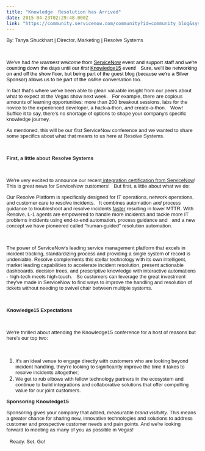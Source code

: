 ```yaml
---
title: "Knowledge  Resolution has Arrived"
date: 2015-04-23T02:29:48.000Z
link: "https://community.servicenow.com/community?id=community_blog&sys_id=3bcce265dbd0dbc01dcaf3231f9619aa"
---
```

<p><span style="font-size: 10pt; font-family: arial, helvetica, sans-serif;">By: Tanya Shuckhart | Director, Marketing | Resolve Systems<br/></span></p><p><span style="font-size: 10pt; font-family: arial, helvetica, sans-serif;"><br/></span></p><p><span style="font-size: 10pt; font-family: arial, helvetica, sans-serif;">We've had <em>the w<span style="color: #000000;">armest welcome </span></em><span style="color: #000000;">from <span style="text-decoration: underline;">ServiceNow</span> event and support staff and we're counting down the days until our <em>first</em> <a _jive_internal="true" href="/community?id=community_static&sys_id=93c3be65dbdc5bc0b322f4621f961966"><span style="color: #000000;">Knowledge15</span></a> event!   Sure, we'll be networking on and off the show floor, but being part of the guest blog (because we're a Silver Sponsor) allows us to be part of the <em>online </em>conv</span>ersation too.</span></p><p></p><p><span style="font-family: arial, helvetica, sans-serif; font-size: 10pt;">In fact that's where we've been able to glean valuable insight from our peers about what to expect at the Vegas show next week.   For example, there are copious amounts of learning opportunities: more than 200 breakout sessions, labs for the novice to the experienced developer, a hack-a-thon, <em>and</em> create-a-thon.   Wow!   Suffice it to say, there's no shortage of options to shape your company's specific knowledge journey.</span></p><p></p><p><span style="font-family: arial, helvetica, sans-serif; font-size: 10pt;">As mentioned, this will be our <em>first</em> ServiceNow conference and we wanted to share some specifics about what that means to us here at Resolve Systems.</span></p><p><span style="font-family: arial, helvetica, sans-serif; font-size: 10pt;"><br/></span></p><p><span style="font-family: arial, helvetica, sans-serif; font-size: 10pt;"><strong>First, a little about Resolve Systems</strong></span></p><p><span style="font-family: arial, helvetica, sans-serif; font-size: 10pt;"><strong><br/></strong></span></p><p><span style="font-family: arial, helvetica, sans-serif; font-size: 10pt;">We're very excited to announce our recent<a title="tore.servicenow.com/$appstore.do#!/store/application/7cb96fa437b27100a0b4097973990e9e" href="https://store.servicenow.com/$appstore.do#!/store/application/7cb96fa437b27100a0b4097973990e9e"> integration certification from ServiceNow</a>!   This is great news for ServiceNow customers!   But first, a little about what we do:</span></p><p></p><p><span style="font-family: arial, helvetica, sans-serif; font-size: 10pt;">Our Resolve Platform is specifically designed for IT operations, network operations, and customer care to resolve incidents.   It combines automation <em>and</em> process guidance to troubleshoot and resolve incidents <span style="text-decoration: underline;">faster</span> resulting in lower MTTR. With Resolve, L-1 agents are empowered to handle more incidents and tackle more IT problems incidents using end-to-end automation, process guidance and   and a new concept we have pioneered called "human-guided" resolution automation.   </span></p><p><span style="font-family: arial, helvetica, sans-serif; font-size: 10pt;"><br/></span></p><p><span style="font-family: arial, helvetica, sans-serif; font-size: 10pt;">The power of ServiceNow's leading service management platform that excels in incident tracking, standardizing process and providing a single system of record is undeniable. Resolve complements this stellar technology with its own intelligent, market leading capabilities to accelerate incident resolution, present actionable dashboards, decision trees, and prescriptive knowledge with interactive automations - high-tech meets high-touch.   So customers can leverage the great investment they've made in ServiceNow to find ways to improve the handling and resolution of tickets without needing to swivel chair between multiple systems.</span></p><p><span style="font-family: arial, helvetica, sans-serif; font-size: 10pt;"><br/></span></p><p><span style="font-family: arial, helvetica, sans-serif; font-size: 10pt;"><strong>Knowledge15 Expectations</strong></span></p><p><span style="font-family: arial, helvetica, sans-serif; font-size: 10pt;"><strong><br/></strong></span></p><p><span style="font-family: arial, helvetica, sans-serif; font-size: 10pt;">We're thrilled about attending the Knowledge15 conference for a host of reasons but here's our top two:</span></p><p><span style="font-family: arial, helvetica, sans-serif; font-size: 10pt;"><br/></span></p><ol style="list-style-type: decimal;"><li><span style="font-family: arial, helvetica, sans-serif; font-size: 10pt;">It's an ideal venue to engage directly with customers who are looking beyond incident handling, they're looking to significantly improve the time it takes to resolve incidents altogether;</span></li><li><span style="font-family: arial, helvetica, sans-serif; font-size: 10pt;">We get to rub elbows with fellow technology partners in the ecosystem and continue to build integrations and collaborative solutions that offer compelling value for our joint customers.</span></li></ol><p></p><p></p><p><span style="font-family: arial, helvetica, sans-serif; font-size: 10pt;"><strong>Sponsoring Knowledge15</strong> </span></p><p><span style="font-family: arial, helvetica, sans-serif; font-size: 10pt;">Sponsoring gives your company that added, measurable <em>brand visibility</em>. This means a greater chance for sharing new, innovative technologies and solutions to address customer and prospective customer needs and pain points. And we're looking forward to meeting as many of you as possible in Vegas! </span></p><p>   <span style="font-size: 10pt; font-family: arial, helvetica, sans-serif;">Ready. Set. Go!</span></p>